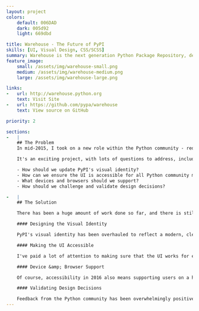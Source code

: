 ```yaml
---
layout: project
colors:
    default: 006DAD
    dark: 005d92
    light: 669dbd

title: Warehouse - The Future of PyPI
skills: [UI, Visual Design, CSS/SCSS]
summary: Warehouse is the next generation Python Package Repository, designed to replace the legacy code base that currently powers PyPI. Warehouse is due for public release in 2017.
feature_image:
    small: /assets/img/warehouse-small.png
    medium: /assets/img/warehouse-medium.png
    large: /assets/img/warehouse-large.png

links:
-   url: http://warehouse.python.org
    text: Visit Site
-   url: https://github.com/pypa/warehouse
    text: View source on GitHub

priority: 2

sections:
-   |
    ## The Problem
    In mid-2015, I took on a new role within the Python community - redesigning [Warehouse](https://warehouse.python.org/) (the new PyPI), a project due for public release in 2016.

    It's an exciting project, with lots of questions to address, including:

    - How should we update PyPI's visual identity?
    - How can we ensure the UI is accessible for all Python community members?
    - What devices and browsers should we support?
    - How should we challenge and validate design decisions?

-   |
    ## The Solution

    There has been a huge amount of work done so far, and there is still [lots more to do](https://github.com/pypa/warehouse/issues).  Here's what we have come up with so far:

    #### Designing the Visual Identity

    PyPI's visual identity has been overhauled to reflect a modern, clean, minimalist aesthetic. [Olivier](https://ojh.github.io/) designed a [new logo](https://warehouse.python.org/static/images/logo-small.png) to represent the Warehouse project and capture the spirit of the redesign. The result is a much stronger brand identity that has pushed the project into the 21st century.

    #### Making the UI Accessible

    I've paid a lot of attention to making sure that the UI works for every Python community member who visits the site. For users with poor eyesight, I've chosen clear, high contrast colours and large font sizes. I also wanted to make sure that the site worked well for users who use screen readers. For this, I contacted [Xavier Dutreilh](http://xavier.dutreilh.com/), who presented a great talk about accessibility at [DjangoCon Europe](http://whoisnicoleharris.com/2015/06/15/my-first-djangocon.html). Xavier generously agreed to audit the site, resulting in a clear set of [planned accessibility improvements](https://github.com/pypa/warehouse/labels/accessibility).

    #### Device &amp; Browser Support

    Of course, accessibility in 2016 also means supporting users on a huge variety of devices and browsers. At the moment, very few PyPI users browse the site on their phones or tablets - but we expect this may change now that the new design has full device support via responsive CSS break points. We're also going to (at least in the short term) continue support for Internet Explorer <strike>8</strike> 9, as we have a number of users, primarily in China, still using this browser. See [this issue](https://github.com/pypa/warehouse/issues/979) for more information.

    #### Validating Design Decisions

    Feedback from the Python community has been overwhelmingly positive and many users are very excited about the new design. That said, validating design is not just about public opinion; it's about *testing* the design with a range of users and use cases.  For this reason, we're planning on conducting a series of usability tests with a range of Python users; from complete beginners to long time users. So stay tuned in 2016!
---
```


